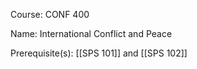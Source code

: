 




Course: CONF 400

Name: International Conflict and Peace

Prerequisite(s): [[SPS 101]] and [[SPS 102]]